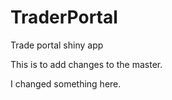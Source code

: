 # TraderPortal
Trade portal shiny app

This is to add changes to the master.

I changed something here.
